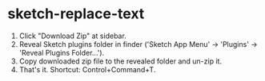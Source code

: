 # sketch-replace-text

1. Click "Download Zip" at sidebar.
2. Reveal Sketch plugins folder in finder ('Sketch App Menu' -> 'Plugins' -> 'Reveal Plugins Folder...').
3. Copy downloaded zip file to the revealed folder and un-zip it.
4. That's it. Shortcut: Control+Command+T.
